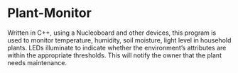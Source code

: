 # Plant-Monitor
Written in C++, using a Nucleoboard and other devices, this program is used to monitor temperature, humidity, soil moisture, light level in household plants. LEDs illuminate to indicate whether the environment’s attributes are within the appropriate thresholds. This will notify the owner that the plant needs maintenance.
